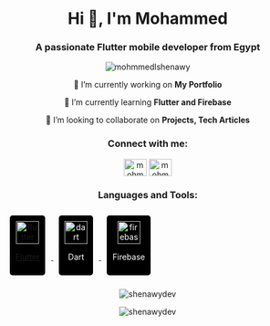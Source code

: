 <h1 align="center">Hi 👋, I'm Mohammed</h1>
<h3 align="center">A passionate Flutter mobile developer from Egypt</h3>

<p align="center"> <img src="https://komarev.com/ghpvc/?username=mohmmedlshenawy&label=Profile%20views&color=0e75b6&style=flat" alt="mohmmedlshenawy" /> </p>
<center>
<p align="center">🔭 I’m currently working on <strong>My Portfolio</strong></p>
<p align="center">🌱 I’m currently learning <strong>Flutter and Firebase</strong></p>
<p align="center">👯 I’m looking to collaborate on <strong>Projects, Tech Articles</strong></p>

<h3 align="center">Connect with me:</h3>
<p align="center">
  <a href="https://twitter.com/mohmmedlshenawy" target="blank"><img align="center" src="https://raw.githubusercontent.com/rahuldkjain/github-profile-readme-generator/master/src/images/icons/Social/twitter.svg" alt="mohmmedlshenawy" height="30" width="40" /></a>
    <a href="https://instagram.com/mohmmedlshenawy" target="blank"><img align="center" src="https://raw.githubusercontent.com/rahuldkjain/github-profile-readme-generator/master/src/images/icons/Social/instagram.svg" alt="mohmmedlshenawy" height="30" width="40" /></a>
</p>
</center>

<h3 align="center">Languages and Tools:</h3>
<p align="center">
  <a href="https://flutter.dev" target="_blank" rel="noreferrer">
    <div align="center" style="display: inline-block; background-color: black; color: white; padding: 10px; border-radius: 5px; margin: 10px;">
      <img src="https://www.vectorlogo.zone/logos/flutterio/flutterio-icon.svg" alt="flutter" width="40" height="40" />
      <p align="center">Flutter</p>
    </div>
  </a>
  <a href="https://dart.dev" target="_blank" rel="noreferrer">
    <div align="center" style="display: inline-block; background-color: black; color: white; padding: 10px; border-radius: 5px; margin: 10px;">
      <img src="https://www.vectorlogo.zone/logos/dartlang/dartlang-icon.svg" alt="dart" width="40" height="40" />
      <p align="center">Dart</p>
    </div>
  </a>
  <a href="https://firebase.google.com/" target="_blank" rel="noreferrer">
    <div align="center" style="display: inline-block; background-color: black; color: white; padding: 10px; border-radius: 5px; margin: 10px;">
      <img src="https://www.vectorlogo.zone/logos/firebase/firebase-icon.svg" alt="firebase" width="40" height="40" />
      <p align="center">Firebase</p>
    </div>
  </a>
</p>


<p align="center"><img src="https://github-readme-stats.vercel.app/api/top-langs?username=mohmmedlshenawy&show_icons=true&locale=en&layout=compact" alt="shenawydev" /></p>

<p align="center"><img src="https://github-readme-stats.vercel.app/api?username=mohmmedlshenawy&show_icons=true&locale=en" alt="shenawydev" /></p>
